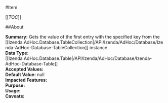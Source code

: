 #Item

[[_TOC_]]

##About

**Summary:** Gets the value of the first entry with the specified key  from the [[Izenda.AdHoc.Database.TableCollection|/API/Izenda/AdHoc/Database/Izenda-AdHoc-Database-TableCollection]] instance.  
**Data Type:** [[Izenda.AdHoc.Database.Table|/API/Izenda/AdHoc/Database/Izenda-AdHoc-Database-Table]]  
**Accepted Values:**   
**Default Value:** null  
**Impacted Features:**   
**Purpose:**   
**Usage:**   
**Caveats:**   

